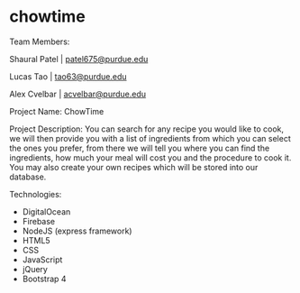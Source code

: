 # chowtime

Team Members:

Shaural Patel | patel675@purdue.edu

Lucas Tao | tao63@purdue.edu

Alex Cvelbar | acvelbar@purdue.edu

Project Name: ChowTime

Project Description:
You can search for any recipe you would like to cook, we will then provide you with a list of ingredients from which you can select the ones you prefer, from there we will tell you where you can find the ingredients, how much your meal will cost you and the procedure to cook it.
You may also create your own recipes which will be stored into our database.

Technologies:
- DigitalOcean
- Firebase
- NodeJS (express framework)
- HTML5
- CSS
- JavaScript
- jQuery
- Bootstrap 4
